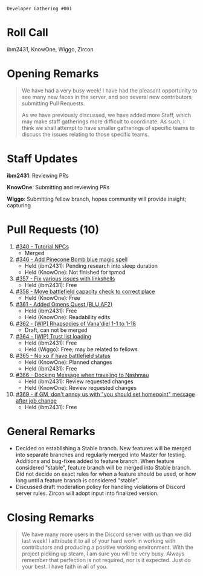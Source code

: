`Developer Gathering #001`
# Roll Call
ibm2431, KnowOne, Wiggo, Zircon
# Opening Remarks
> We have had a very busy week! I have had the pleasant opportunity to see many new faces in the server, and see several new contributors submitting Pull Requests.
> 
> As we have previously discussed, we have added more Staff, which may make staff gatherings more difficult to coordinate. As such, I think we shall attempt to have smaller gatherings of specific teams to discuss the issues relating to those specific teams.
# Staff Updates
**ibm2431**: Reviewing PRs

**KnowOne**: Submitting and reviewing PRs

**Wiggo**: Submitting fellow branch, hopes community will provide insight; capturing
# Pull Requests (10)
1. [#340 - Tutorial NPCs](https://github.com/project-topaz/topaz/pull/340)
    - Merged
2. [#346 - Add Pinecone Bomb blue magic spell](https://github.com/project-topaz/topaz/pull/346)
    - Held (ibm2431): Pending research into sleep duration
    - Held (KnowOne): Not finished for tpmod
3. [#357 - Fix various issues with linkshells](https://github.com/project-topaz/topaz/pull/357)
    - Held (ibm2431): Free
4. [#358 - Move battlefield capacity check to correct place](https://github.com/project-topaz/topaz/pull/358)
    - Held (KnowOne): Free
5. [#361 - Added Omens Quest (BLU AF2)](https://github.com/project-topaz/topaz/pull/361)
    - Held (ibm2431): Free
    - Held (KnowOne): Readability edits
6. [#362 - [WIP] Rhapsodies of Vana'diel 1-1 to 1-18](https://github.com/project-topaz/topaz/pull/362)
    - Draft, can not be merged
7. [#364 - [WIP] Trust list loading](https://github.com/project-topaz/topaz/pull/364)
    - Held (ibm2431): Free
    - Held (Wiggo): Free; may be related to fellows
8. [#365 - No xp if have battlefield status](https://github.com/project-topaz/topaz/pull/365)
    - Held (KnowOne): Planned changes
    - Held (ibm2431): Free
9. [#366 - Docking Message when traveling to Nashmau](https://github.com/project-topaz/topaz/pull/366)
    - Held (ibm2431): Review requested changes
    - Held (KnowOne): Review requested changes
10. [#369 - if GM, don't annoy us with "you should set homepoint" message after job change](https://github.com/project-topaz/topaz/pull/369)
    - Held (ibm2431): Free
# General Remarks
- Decided on establishing a Stable branch. New features will be merged into separate branches and regularly merged into Master for testing. Additions and bug-fixes added to feature branch. When feature considered "stable", feature branch will be merged into Stable branch. Did not decide on exact rules for when a feature should be used, or how long until a feature branch is considered "stable".
- Discussed draft moderation policy for handling violations of Discord server rules. Zircon will adopt input into finalized version.
# Closing Remarks
> We have many more users in the Discord server with us than we did last week! I attribute it to all of your hard work in working with contributors and producing a positive working environment. With the project picking up steam, I am sure you will be very busy. Always remember that perfection is not required, nor is it expected. Just do your best. I have faith in all of you.